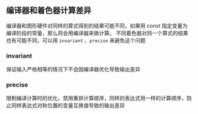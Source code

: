 
## 编译器和着色器计算差异

编译器和图形硬件对同样的算式得到的结果可能不同，如果用 const 指定变量为编译阶段的常量，那么将会用编译器来做计算。
不同着色器对同一个算式的结果也有可能不同，可以用 `invariant` 、`precise` 来避免这个问题

### invariant 

保证输入严格相等的情况下不会因编译器优化导致输出差异

### precise 

限制编译计算时的优化，禁用重排计算顺序，同样的表达式用一样的计算顺序，防止同样表达式对称位置的变量互换值导致的输出差异